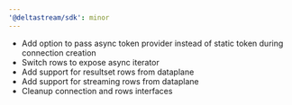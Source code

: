 ```yaml
---
'@deltastream/sdk': minor
---
```


- Add option to pass async token provider instead of static token during connection creation
- Switch rows to expose async iterator
- Add support for resultset rows from dataplane
- Add support for streaming rows from dataplane
- Cleanup connection and rows interfaces
